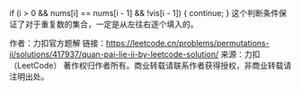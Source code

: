 if (i > 0 && nums[i] == nums[i - 1] && !vis[i - 1]) {
continue;
}
这个判断条件保证了对于重复数的集合，一定是从左往右逐个填入的。

作者：力扣官方题解
链接：https://leetcode.cn/problems/permutations-ii/solutions/417937/quan-pai-lie-ii-by-leetcode-solution/
来源：力扣（LeetCode）
著作权归作者所有。商业转载请联系作者获得授权，非商业转载请注明出处。